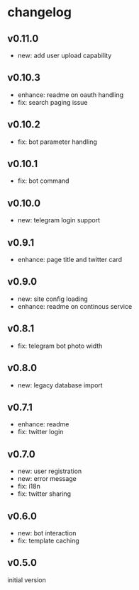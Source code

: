 
# changelog

## v0.11.0

- new: add user upload capability

## v0.10.3

- enhance: readme on oauth handling
- fix: search paging issue

## v0.10.2

- fix: bot parameter handling

## v0.10.1

- fix: bot command

## v0.10.0

- new: telegram login support

## v0.9.1

- enhance: page title and twitter card

## v0.9.0

- new: site config loading
- enhance: readme on continous service

## v0.8.1

- fix: telegram bot photo width

## v0.8.0

- new: legacy database import

## v0.7.1

- enhance: readme
- fix: twitter login

## v0.7.0

- new: user registration
- new: error message
- fix: i18n
- fix: twitter sharing

## v0.6.0

- new: bot interaction
- fix: template caching

## v0.5.0

initial version
